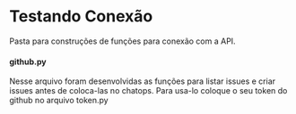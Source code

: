 # Testando Conexão

Pasta para construções de funções para conexão com a API.

#### github.py
Nesse arquivo foram desenvolvidas as funções para listar issues e criar issues antes de coloca-las no chatops. Para usa-lo coloque o seu token do github no arquivo token.py
